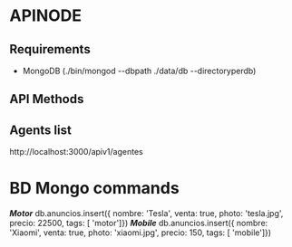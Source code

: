 # APINODE

## Requirements

* MongoDB (./bin/mongod --dbpath ./data/db --directoryperdb)

## API Methods

## Agents list

http://localhost:3000/apiv1/agentes


# BD Mongo commands
***Motor***
db.anuncios.insert({ nombre: 'Tesla', venta: true, photo: 'tesla.jpg', precio: 22500, tags: [ 'motor']})
***Mobile***
db.anuncios.insert({ nombre: 'Xiaomi', venta: true, photo: 'xiaomi.jpg', precio: 150, tags: [ 'mobile']})